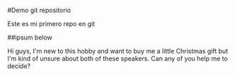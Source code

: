 #Demo git repositorio

Este es mi primero repo en git

##ipsum below

Hi guys, I'm new to this hobby and want to buy me a little Christmas gift but I'm kind of unsure about both of these speakers. Can any of you help me to decide?